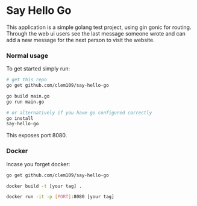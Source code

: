 # Say Hello Go

This application is a simple golang test project, using gin gonic for routing. Through the web ui users see the last message someone wrote and can add a new message for the next person to visit the website.

### Normal usage
To get started simply run:
```sh
# get this repo
go get github.com/clem109/say-hello-go

go build main.go
go run main.go

# or alternatively if you have go configured correctly
go install
say-hello-go
```
This exposes port 8080.

### Docker
Incase you forget docker:

```sh
go get github.com/clem109/say-hello-go

docker build -t [your tag] .

docker run -it -p [PORT]:8080 [your tag]
```
